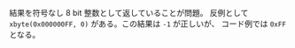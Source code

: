 結果を符号なし 8 bit 整数として返していることが問題。
反例として `xbyte(0x000000FF, 0)` がある。この結果は `-1` が正しいが、
コード例では `0xFF` となる。
